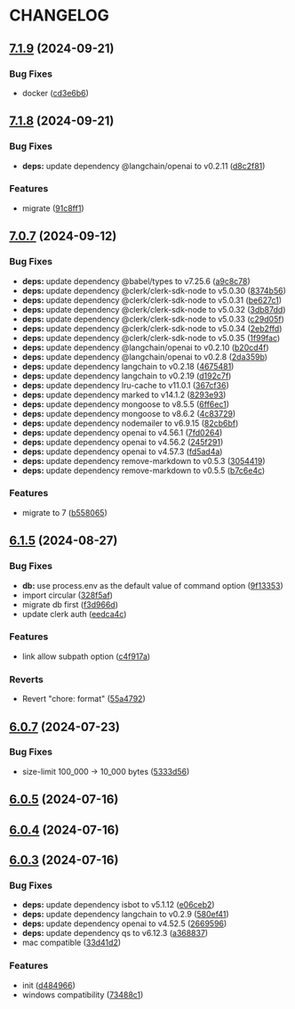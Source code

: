 # CHANGELOG

## [7.1.9](https://github.com/mx-space/core/compare/v7.1.8...v7.1.9) (2024-09-21)


### Bug Fixes

* docker ([cd3e6b6](https://github.com/mx-space/core/commit/cd3e6b64f92470f784d63c201cae215fc888f328))



## [7.1.8](https://github.com/mx-space/core/compare/v7.0.7...v7.1.8) (2024-09-21)


### Bug Fixes

* **deps:** update dependency @langchain/openai to v0.2.11 ([d8c2f81](https://github.com/mx-space/core/commit/d8c2f811b84f462d62f6dcd5490448d8b320f105))


### Features

* migrate ([91c8ff1](https://github.com/mx-space/core/commit/91c8ff1d2a2ae48cdcf0eeee1b0cd20b9b5b80fb))



## [7.0.7](https://github.com/mx-space/core/compare/v6.1.5...v7.0.7) (2024-09-12)


### Bug Fixes

* **deps:** update dependency @babel/types to v7.25.6 ([a9c8c78](https://github.com/mx-space/core/commit/a9c8c781490691c216aa5c919770eb331fcd4902))
* **deps:** update dependency @clerk/clerk-sdk-node to v5.0.30 ([8374b56](https://github.com/mx-space/core/commit/8374b56e9e33773f0b840e10936d8b248fa4d768))
* **deps:** update dependency @clerk/clerk-sdk-node to v5.0.31 ([be627c1](https://github.com/mx-space/core/commit/be627c11d864f6fcf503474447a0ee1677013742))
* **deps:** update dependency @clerk/clerk-sdk-node to v5.0.32 ([3db87dd](https://github.com/mx-space/core/commit/3db87ddca49ecb55b16e2a969dd3934f8a1da150))
* **deps:** update dependency @clerk/clerk-sdk-node to v5.0.33 ([c29d05f](https://github.com/mx-space/core/commit/c29d05f0640b29f4aa55523d32c417df8028d138))
* **deps:** update dependency @clerk/clerk-sdk-node to v5.0.34 ([2eb2ffd](https://github.com/mx-space/core/commit/2eb2ffdf84afb20502153263d546c83adf60f154))
* **deps:** update dependency @clerk/clerk-sdk-node to v5.0.35 ([1f99fac](https://github.com/mx-space/core/commit/1f99facba576130f5fcc6e9cadbe01c5fa6e1f8c))
* **deps:** update dependency @langchain/openai to v0.2.10 ([b20cd4f](https://github.com/mx-space/core/commit/b20cd4f60ff7d8f601e672fdd8520c804f45c69a))
* **deps:** update dependency @langchain/openai to v0.2.8 ([2da359b](https://github.com/mx-space/core/commit/2da359ba4bf7bdb480cdeda1229484b73415221f))
* **deps:** update dependency langchain to v0.2.18 ([4675481](https://github.com/mx-space/core/commit/4675481a4d2d60a853df6952af0375c0d6e34359))
* **deps:** update dependency langchain to v0.2.19 ([d192c7f](https://github.com/mx-space/core/commit/d192c7f9563437bf3c36908e862a1855daaa2bd7))
* **deps:** update dependency lru-cache to v11.0.1 ([367cf36](https://github.com/mx-space/core/commit/367cf36338c789b6e26d8b475d2b0163292f6732))
* **deps:** update dependency marked to v14.1.2 ([8293e93](https://github.com/mx-space/core/commit/8293e9351e5b47b1428a999be121d33625f62b93))
* **deps:** update dependency mongoose to v8.5.5 ([6ff6ec1](https://github.com/mx-space/core/commit/6ff6ec11fff80b0c61d18b52200fce7f6e1c2e6d))
* **deps:** update dependency mongoose to v8.6.2 ([4c83729](https://github.com/mx-space/core/commit/4c83729db9163d537749d9aa8ef4fe4d5ffcfb1c))
* **deps:** update dependency nodemailer to v6.9.15 ([82cb6bf](https://github.com/mx-space/core/commit/82cb6bf08fb8cc9423ee3231586a99bb3923a1d1))
* **deps:** update dependency openai to v4.56.1 ([7fd0264](https://github.com/mx-space/core/commit/7fd026448415814fa79a4e31c8095c8403521fc7))
* **deps:** update dependency openai to v4.56.2 ([245f291](https://github.com/mx-space/core/commit/245f291fa9076f5814aee0001cb0b8cdd55590c6))
* **deps:** update dependency openai to v4.57.3 ([fd5ad4a](https://github.com/mx-space/core/commit/fd5ad4ad1c60bbd71d0434818b26b6d899ebf16b))
* **deps:** update dependency remove-markdown to v0.5.3 ([3054419](https://github.com/mx-space/core/commit/3054419d59030e18db21af7617b7e77001c49e54))
* **deps:** update dependency remove-markdown to v0.5.5 ([b7c6e4c](https://github.com/mx-space/core/commit/b7c6e4c30ea806e4a5c0214786d3116ffa9c130e))


### Features

* migrate to 7 ([b558065](https://github.com/mx-space/core/commit/b55806595ce1295d236889efe2a2991a9bcf98b9))



## [6.1.5](https://github.com/mx-space/core/compare/v6.0.7...v6.1.5) (2024-08-27)


### Bug Fixes

* **db:** use process.env as the default value of command option ([9f13353](https://github.com/mx-space/core/commit/9f13353285cd0e7ef38bb4344a028358e05ecbd6))
* import circular ([328f5af](https://github.com/mx-space/core/commit/328f5af07fa5dec046c37cedbe8b5067d75de68c))
* migrate db first ([f3d966d](https://github.com/mx-space/core/commit/f3d966d08ff54b0474e42a2985f431e3eb1a3308))
* update clerk auth ([eedca4c](https://github.com/mx-space/core/commit/eedca4c205221ddded2db1ed4c63c6ee2adaa06a))


### Features

* link allow subpath option ([c4f917a](https://github.com/mx-space/core/commit/c4f917a2611ffff74c25ebdb1bcd8a0a1f8b71a9))


### Reverts

* Revert "chore: format" ([55a4792](https://github.com/mx-space/core/commit/55a47926407fb7810050520cff178b632ba875d9))



## [6.0.7](https://github.com/mx-space/core/compare/v6.0.5...v6.0.7) (2024-07-23)


### Bug Fixes

* size-limit 100_000 -> 10_000 bytes ([5333d56](https://github.com/mx-space/core/commit/5333d56f7e72be1ef4b829465c8de62e4edc6520))



## [6.0.5](https://github.com/mx-space/core/compare/v6.0.4...v6.0.5) (2024-07-16)



## [6.0.4](https://github.com/mx-space/core/compare/v6.0.3...v6.0.4) (2024-07-16)



## [6.0.3](https://github.com/mx-space/core/compare/d484966e094cb75829c7865686c82476dc1ca7ba...v6.0.3) (2024-07-16)


### Bug Fixes

* **deps:** update dependency isbot to v5.1.12 ([e06ceb2](https://github.com/mx-space/core/commit/e06ceb296351aa82cb57a24ded8aa3a98e0ff7ac))
* **deps:** update dependency langchain to v0.2.9 ([580ef41](https://github.com/mx-space/core/commit/580ef41f52abe00b33c9ac6f5c3776e81f109bf1))
* **deps:** update dependency openai to v4.52.5 ([2669596](https://github.com/mx-space/core/commit/26695964bf4c05b1424357c2fdc4665e6c466631))
* **deps:** update dependency qs to v6.12.3 ([a368837](https://github.com/mx-space/core/commit/a36883711195b45db3d8052adb9b8a6315d2a244))
* mac compatible ([33d41d2](https://github.com/mx-space/core/commit/33d41d2f515d79554f1faf8a7e1993f607f70c1a))


### Features

* init ([d484966](https://github.com/mx-space/core/commit/d484966e094cb75829c7865686c82476dc1ca7ba))
* windows compatibility ([73488c1](https://github.com/mx-space/core/commit/73488c110ea83e78dec83a0d7575e268cf2d20fd))



